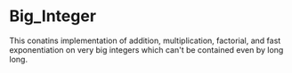 # Big_Integer

This conatins implementation of addition, multiplication, factorial, and fast exponentiation on very big integers which can't be contained even by long long.
